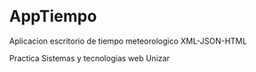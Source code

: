 # AppTiempo
Aplicacion escritorio de tiempo meteorologico XML-JSON-HTML

Practica Sistemas y tecnologias web Unizar

